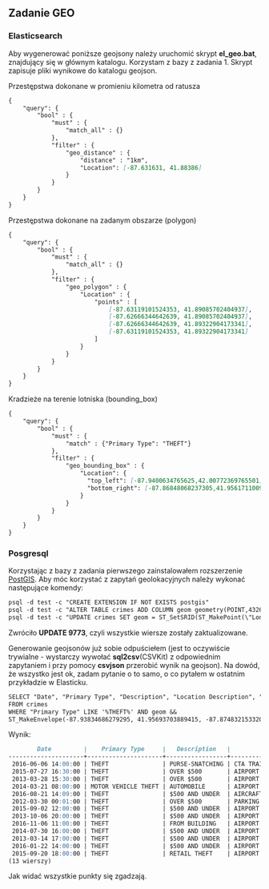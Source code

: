 ## Zadanie GEO
### Elasticsearch
Aby wygenerować poniższe geojsony należy uruchomić skrypt **el_geo.bat**, znajdujący się w głównym katalogu. Korzystam z bazy z zadania 1. Skrypt zapisuje pliki wynikowe do katalogu geojson.

Przestępstwa dokonane w promieniu kilometra od ratusza
```markdown
{
    "query": {
        "bool" : {
            "must" : {
                "match_all" : {}
            },
            "filter" : {
                "geo_distance" : {
                    "distance" : "1km",
                    "Location": [-87.631631, 41.88386]
                }
            }
        }
    }
}
```
<script src="https://embed.github.com/view/geojson/vakoz2/nosql/master/geojson/query1.geojson"></script>
Przestępstwa dokonane na zadanym obszarze (polygon)
```markdown
{
    "query": {
        "bool" : {
            "must" : {
                "match_all" : {}
            },
            "filter" : {
                "geo_polygon" : {
                    "Location" : {
                        "points" : [
                            [-87.63119101524353, 41.89085702404937],
                            [-87.62666344642639, 41.89085702404937],
                            [-87.62666344642639, 41.89322904173341],
                            [-87.63119101524353, 41.89322904173341]
                        ]
                    }
                }
            }
        }
    }
}
```
<script src="https://embed.github.com/view/geojson/vakoz2/nosql/master/geojson/query2.geojson"></script>
Kradzieże na terenie lotniska (bounding_box)
```markdown
{
    "query": {
        "bool" : {
            "must" : {
                "match" : {"Primary Type": "THEFT"}
            },
            "filter" : {
                "geo_bounding_box" : {
                    "Location": {
                      "top_left": [-87.9400634765625,42.00772369765501],
                      "bottom_right": [-87.86848068237305,41.956171100940026]
                    }
                }
            }
        }
    }
}

```
<script src="https://embed.github.com/view/geojson/vakoz2/nosql/master/geojson/query3.geojson"></script>

### Posgresql
Korzystając z bazy z zadania pierwszego zainstalowałem rozszerzenie [PostGIS](http://postgis.net). Aby móc korzystać z zapytań geolokacyjnych należy wykonać następujące komendy:
```markdown
psql -d test -c "CREATE EXTENSION IF NOT EXISTS postgis"
psql -d test -c "ALTER TABLE crimes ADD COLUMN geom geometry(POINT,4326)"
psql -d test -c "UPDATE crimes SET geom = ST_SetSRID(ST_MakePoint(\"Longitude\",\"Latitude\"),4326)"
```
Zwróciło **UPDATE 9773**, czyli wszystkie wiersze zostały zaktualizowane.

Generowanie geojsonów już sobie odpuściełem (jest to oczywiście trywialne - wystarczy wywołać **sql2csv**(CSVKit) z odpowiednim zapytaniem i przy pomocy **csvjson** przerobić wynik na geojson). Na dowód, że wszystko jest ok, zadam pytanie o to samo, o co pytałem w ostatnim przykładzie w Elasticku.
```markdown
SELECT "Date", "Primary Type", "Description", "Location Description", "Arrest"
FROM crimes 
WHERE "Primary Type" LIKE '%THEFT%' AND geom &&
ST_MakeEnvelope(-87.93834686279295, 41.95693703889415, -87.87483215332031, 42.0064481470799, 4326)
```
Wynik:
```markdown
        Date         |    Primary Type     |   Description   |              Location Description              | Arrest
---------------------+---------------------+-----------------+------------------------------------------------+--------
 2016-06-06 14:00:00 | THEFT               | PURSE-SNATCHING | CTA TRAIN                                      | f
 2015-07-27 16:30:00 | THEFT               | OVER $500       | AIRPORT TERMINAL UPPER LEVEL - SECURE AREA     | f
 2013-03-28 15:30:00 | THEFT               | OVER $500       | AIRPORT TERMINAL LOWER LEVEL - NON-SECURE AREA | f
 2014-03-21 08:00:00 | MOTOR VEHICLE THEFT | AUTOMOBILE      | AIRPORT VENDING ESTABLISHMENT                  | f
 2016-08-21 14:09:00 | THEFT               | $500 AND UNDER  | AIRCRAFT                                       | f
 2012-03-30 00:01:00 | THEFT               | OVER $500       | PARKING LOT/GARAGE(NON.RESID.)                 | f
 2015-09-02 12:00:00 | THEFT               | $500 AND UNDER  | AIRPORT VENDING ESTABLISHMENT                  | f
 2013-10-06 20:00:00 | THEFT               | $500 AND UNDER  | AIRPORT TERMINAL LOWER LEVEL - SECURE AREA     | f
 2016-11-06 11:00:00 | THEFT               | FROM BUILDING   | AIRPORT TERMINAL UPPER LEVEL - SECURE AREA     | f
 2014-07-30 16:00:00 | THEFT               | $500 AND UNDER  | AIRPORT TERMINAL UPPER LEVEL - NON-SECURE AREA | f
 2013-03-14 17:00:00 | THEFT               | $500 AND UNDER  | AIRPORT TERMINAL LOWER LEVEL - SECURE AREA     | f
 2016-01-22 14:00:00 | THEFT               | $500 AND UNDER  | AIRPORT TERMINAL LOWER LEVEL - SECURE AREA     | f
 2015-09-20 18:00:00 | THEFT               | RETAIL THEFT    | AIRPORT VENDING ESTABLISHMENT                  | f
(13 wierszy)
```
Jak widać wszystkie punkty się zgadzają.
